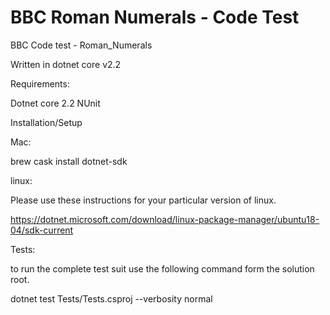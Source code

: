 # BBC Roman Numerals - Code Test
BBC Code test - Roman_Numerals

Written in dotnet core v2.2

Requirements:

Dotnet core 2.2
NUnit

Installation/Setup

Mac:

  brew cask install dotnet-sdk
  
linux:
  
  Please use these instructions for your particular version of linux.
  
  https://dotnet.microsoft.com/download/linux-package-manager/ubuntu18-04/sdk-current
  
  
Tests:

  to run the complete test suit use the following command form the solution root.
  
  dotnet test Tests/Tests.csproj --verbosity normal
